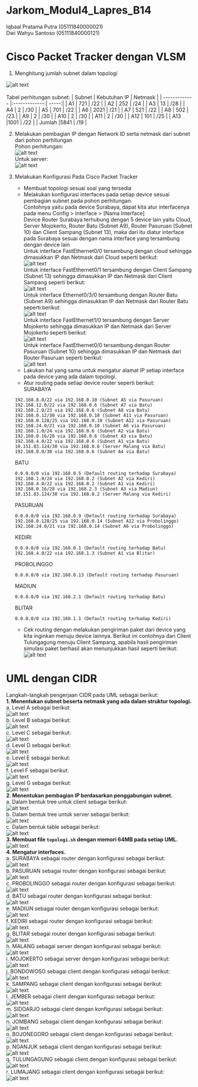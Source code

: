 # Jarkom_Modul4_Lapres_B14
Iqbaal Pratama Putra (05111840000021)<br>
Dwi Wahyu Santoso (05111840000121)
# Cisco Packet Tracker dengan VLSM

1. Menghitung jumlah subnet dalam topologi

![alt text](/img/vlsm.png)<br><br>
Tabel perhitungan subnet:
| Subnet        | Kebutuhan IP           | Netmask  |
| ------------- |:-------------:| -----:|
| A1            | 721           | /22   |
| A2            | 252           | /24   |
| A3            | 13            | /28   |
| A4            | 2             | /30   |
| A5            | 701           | /22   |
| A6            | 2021          | /21   |
| A7            | 521           | /22   |
| A8            | 502           | /23   |
| A9            | 2             | /30   |
| A10           | 2             | /30   |
| A11           | 2             | /30   |
| A12           | 101           | /25   |
| A13           |1001           | /22   |
| Jumlah        |5841           | /19   |

2. Melakukan pembagian IP dengan Network ID serta netmask dari subnet dari pohon perhitungan
<br>Pohon perhitungan:<br>
![alt text](/img/hitung-vlsm.png)<br>
Untuk server:<br>
![alt text](/img/dmz.png)<br>

3. Melakukan Konfigurasi Pada Cisco Packet Tracker
    - Membuat topologi sesuai soal yang tersedia
    - Melakukan konfigurasi interfaces pada setiap device sesuai pembagian subnet pada pohon perhitungan.<br>
    Contohnya yaitu pada device Surabaya, dapat kita atur interfacenya pada menu Config > Interface > [Nama Interface]<br>
    Device Router Surabaya terhubung dengan 5 device lain yaitu Cloud, Server Mojokerto, Router Batu (Subnet A9), Router Pasuruan (Subnet 10) dan Client Sampang (Subnet 13), maka dari itu diatur interface pada Surabaya sesuai dengan nama interface yang tersambung dengan device lain<br>
    Untuk interface FastEthernet0/0 tersambung dengan cloud sehingga dimasukkan IP dan Netmask dari Cloud seperti berikut:<br>
    ![alt text](/img/Screenshot_461.png)<br>
    Untuk interface FastEthernet0/1 tersambung dengan Client Sampang (Subnet 13) sehingga dimasukkan IP dan Netmask dari Client Sampang seperti berikut:<br>
    ![alt text](/img/Screenshot_460.png)<br>
    Untuk interface Ethernet0/3/0 tersambung dengan Router Batu (Subnet A9) sehingga dimasukkan IP dan Netmask dari Router Batu seperti berikut:<br>
    ![alt text](/img/Screenshot_462.png)<br>
    Untuk interface FastEthernet1/0 tersambung dengan Server Mojokerto sehingga dimasukkan IP dan Netmask dari Server Mojokerto seperti berikut:<br>
    ![alt text](/img/Screenshot_463.png)<br>
    Untuk interface FastEthernet0/0 tersambung dengan Router Pasuruan (Subnet 10) sehingga dimasukkan IP dan Netmask dari Router Pasuruan seperti berikut:<br>
    ![alt text](/img/Screenshot_464.png)<br>
    - Lakukan hal yang sama untuk mengatur alamat IP setiap interface pada device yang ada dalam topologi.
    - Atur routing pada setiap device router seperti berikut:<br>
    SURABAYA
    ```
    192.168.8.0/22 via 192.168.0.10 (Subnet A5 via Pasuruan)
    192.168.12.0/22 via 192.168.0.6 (Subnet A7 via Batu)
    192.168.2.0/23 via 192.168.0.6 (Subnet A8 via Batu)
    192.168.0.12/30 via 192.168.0.10 (Subnet A11 via Pasuruan)
    192.168.0.128/25 via 192.168.0.10 (Subnet A12 via Pasuruan)
    192.168.24.0/21 via 192.168.0.10 (Subnet A6 via Pasuruan)
    192.168.1.0/24 via 192.168.0.6 (Subnet A2 via Batu)
    192.168.0.16/28 via 192.168.0.6 (Subnet A3 via Batu)
    192.168.4.0/22 via 192.168.0.6 (Subnet A1 via Batu)
    10.151.83.124/30 via 192.168.0.6 (Server Malang via Batu)
    192.168.0.0/30 via 192.168.0.6 (Subnet A4 via Batu)
    ```
    BATU
    ```
    0.0.0.0/0 via 192.168.0.5 (Default routing terhadap Surabaya)
    192.168.1.0/24 via 192.168.0.2 (Subnet A2 via Kediri)
    192.168.4.0/22 via 192.168.0.2 (Subnet A1 via Kediri)
    192.168.0.16/28 via 192.168.2.3 (Subnet A3 via Madiun)
    10.151.83.124/30 via 192.168.0.2 (Server Malang via Kediri)
    ```
    PASURUAN
    ```
    0.0.0.0/0 via 192.168.0.9 (Default routing terhadap Surabaya)
    192.168.0.128/25 via 192.168.0.14 (Subnet A12 via Probolinggo)
    192.168.24.0/21 via 192.168.0.14 (Subnet A6 via Probolinggo)
    ```
    KEDIRI
    ```
    0.0.0.0/0 via 192.168.0.1 (Default routing terhadap Batu)
    192.168.4.0/22 via 192.168.1.3 (Subnet A1 via Blitar)
    ```
    PROBOLINGGO
    ```
    0.0.0.0/0 via 192.168.0.13 (Default routing terhadap Pasuruan)
    ```
    MADIUN
    ```
    0.0.0.0/0 via 192.168.2.1 (Default routing terhadap Batu)
    ```
    BLITAR
    ```
    0.0.0.0/0 via 192.168.1.1 (Default routing terhadap Kediri)
    ```
    - Cek routing dengan melakukan pengiriman paket dari device yang kita inginkan menuju device lainnya. Berikut ini contohnya dari Client Tulungagung menuju Client Sampang, apabila hasil pengiriman simulasi paket berhasil akan menunjukkan hasil seperti berikut:<br>
    ![alt text](/img/Screenshot_465.png)<br>

# UML dengan CIDR
Langkah-langkah pengerjaan CIDR pada UML sebagai berikut: <br>
**1. Menentukan subnet beserta netmask yang ada dalam struktur topologi.** <br>
     a. Level A sebagai berikut: <br>
     ![alt text](/img/cidr1.1.png) <br>
     b. Level B sebagai berikut: <br>
     ![alt text](/img/cidr1.2.png) <br>
     c. Level C sebagai berikut: <br>
     ![alt text](/img/cidr1.3.png) <br>
     d. Level D sebagai berikut: <br>
     ![alt text](/img/cidr1.4.png) <br>
     e. Level E sebagai berikut: <br>
     ![alt text](/img/cidr1.5.png) <br>
     f. Level F sebagai berikut: <br>
     ![alt text](/img/cidr1.6.png) <br>
     g. Level G sebagai berikut: <br>
     ![alt text](/img/cidr1.7.png) <br>
**2. Menentukan pembagian IP berdasarkan penggabungan subnet.** <br>
     a. Dalam bentuk tree untuk client sebagai berikut: <br>
     ![alt text](/img/cidr2.1.png) <br>
     b. Dalam bentuk tree untuk server sebagai berikut: <br>
     ![alt text](/img/cidr2.2.png) <br>
     c. Dalam bentuk table sebagai berikut: <br>
     ![alt text](/img/cidr2.3.png) <br>
**3. Membuat file `topologi.sh` dengan memori 64MB pada setiap UML.** <br>
     ![alt text](/img/cidr3.1.png) <br>
**4. Mengatur interfaces.** <br>
     a. SURABAYA sebagai router dengan konfigurasi sebagai berikut: <br>
     ![alt text](/img/cidr4.1.png) <br>
     b. PASURUAN sebagai router dengan konfigurasi sebagai berikut: <br>
     ![alt text](/img/cidr4.2.png) <br>
     c. PROBOLINGGO sebagai router dengan konfigurasi sebagai berikut: <br>
     ![alt text](/img/cidr4.3.png) <br>
     d. BATU sebagai router dengan konfigurasi sebagai berikut: <br>
     ![alt text](/img/cidr4.4.png) <br>
     e. MADIUN sebagai router dengan konfigurasi sebagai berikut: <br>
     ![alt text](/img/cidr4.5.png) <br>
     f. KEDIRI sebagai router dengan konfigurasi sebagai berikut: <br>
     ![alt text](/img/cidr4.6.png) <br>
     g. BLITAR sebagai router dengan konfigurasi sebagai berikut: <br>
     ![alt text](/img/cidr4.7.png) <br>
     h. MALANG sebagai server dengan konfigurasi sebagai berikut: <br>
     ![alt text](/img/cidr4.8.png) <br>
     i. MOJOKERTO sebagai server dengan konfigurasi sebagai berikut: <br>
     ![alt text](/img/cidr4.9.png) <br>
     j. BONDOWOSO sebagai client dengan konfigurasi sebagai berikut: <br>
     ![alt text](/img/cidr4.10.png) <br>
     k. SAMPANG sebagai client dengan konfigurasi sebagai berikut: <br>
     ![alt text](/img/cidr4.11.png) <br>
     l. JEMBER sebagai client dengan konfigurasi sebagai berikut: <br>
     ![alt text](/img/cidr4.12.png) <br>
     m. SIDOARJO sebagai clent dengan konfigurasi sebagai berikut: <br>
     ![alt text](/img/cidr4.14.png) <br>
     n. JOMBANG sebagai client dengan konfigurasi sebagai berikut: <br>
     ![alt text](/img/cidr4.15.png) <br>
     o. BOJONEGORO sebagai client dengan konfigurasi sebagai berikut: <br>
     ![alt text](/img/cidr4.16.png) <br>
     p. NGANJUK sebagai client dengan konfigurasi sebagai berikut: <br>
     ![alt text](/img/cidr4.17.png) <br>
     q. TULUNGAGUNG sebagai client dengan konfigurasi sebagai berikut: <br>
     ![alt text](/img/cidr4.18.png) <br>
     r. LUMAJANG sebagai client dengan konfigurasi sebagai berikut: <br>
     ![alt text](/img/cidr4.19.png) <br>
   
   
